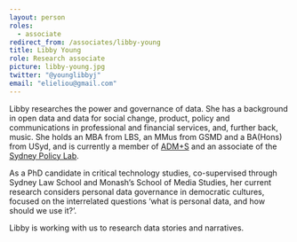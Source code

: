 ```yaml
---
layout: person
roles:
  - associate
redirect_from: /associates/libby-young
title: Libby Young
role: Research associate
picture: libby-young.jpg
twitter: "@younglibbyj"
email: "elieliou@gmail.com"
---
```

Libby researches the power and governance of data. She has a background in open data and data for social change, product, policy and communications in professional and financial services, and, further back, music. She holds an MBA from LBS, an MMus from GSMD and a BA(Hons) from USyd, and is currently a member of [ADM+S](https://www.admscentre.org.au/) and an associate of the [Sydney Policy Lab](https://www.sydney.edu.au/sydney-policy-lab/).

As a PhD candidate in critical technology studies, co-supervised through Sydney Law School and Monash’s School of Media Studies, her current research considers personal data governance in democratic cultures, focused on the interrelated questions ‘what is personal data, and how should we use it?’.

Libby is working with us to research data stories and narratives.
